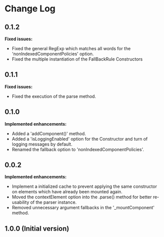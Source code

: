 # Change Log

## 0.1.2
**Fixed issues:**
- Fixed the general RegExp which matches all words for the 'nonIndexedComponentPolicies' option.
- Fixed the multiple instantiation of the FallBackRule Constructors

## 0.1.1
**Fixed issues:**
- Fixed the execution of the parse method.

## 0.1.0
**Implemented enhancements:**
- Added a 'addComponent()' method.
- Added a 'isLoggingEnabled' option for the Constructor and turn of logging messages by default.
- Renamed the fallback option to 'nonIndexedComponentPolicies'.

## 0.0.2
**Implemented enhancements:**
- Implement a initialized cache to prevent applying the same constructor on elements which have already been mounted again.
- Moved the contextElement option into the .parse() method for better re-usability of the parser instance.
- Removed unnecessary argument fallbacks in the '_mountComponent' method.

## 1.0.0 (Initial version)
